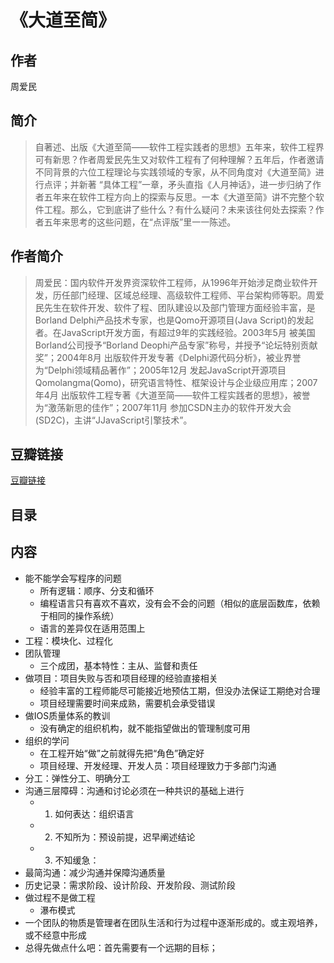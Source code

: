 《大道至简》
=======================

## 作者
  周爱民 
  
## 简介
> 自著述、出版《大道至简——软件工程实践者的思想》五年来，软件工程界可有新思？作者周爱民先生又对软件工程有了何种理解？五年后，作者邀请不同背景的六位工程理论与实践领域的专家，从不同角度对《大道至简》进行点评；并新著 “具体工程”一章，矛头直指《人月神话》，进一步归纳了作者五年来在软件工程方向上的探索与反思。一本《大道至简》讲不完整个软件工程。那么，它到底讲了些什么？有什么疑问？未来该往何处去探索？作者五年来思考的这些问题，在“点评版”里一一陈述。

## 作者简介
> 周爱民：国内软件开发界资深软件工程师，从1996年开始涉足商业软件开发，历任部门经理、区域总经理、高级软件工程师、平台架构师等职。周爱民先生在软件开发、软件了程、团队建设以及部门管理方面经验丰富，是Borland Delphi产品技术专家，也是Qomo开源项目(Java Script)的发起者。在JavaScript开发方面，有超过9年的实践经验。2003年5月 被美国Borland公司授予“Borland Deophi产品专家”称号，并授予“论坛特别贡献奖”；2004年8月 出版软件开发专著《Delphi源代码分析》，被业界誉为“Delphi领域精品著作”；2005年12月 发起JavaScript开源项目Qomolangma(Qomo)，研究语言特性、框架设计与企业级应用库；2007年4月 出版软件工程专著《大道至简——软件工程实践者的思想》，被誉为“激荡新思的佳作”；2007年11月 参加CSDN主办的软件开发大会(SD2C)，主讲“JJavaScript引擎技术”。


## 豆瓣链接
[豆瓣链接](https://book.douban.com/subject/4210602/)

## 目录

## 内容

* 能不能学会写程序的问题
  - 所有逻辑：顺序、分支和循环
  - 编程语言只有喜欢不喜欢，没有会不会的问题（相似的底层函数库，依赖于相同的操作系统）
  - 语言的差异仅在适用范围上
* 工程：模块化、过程化
* 团队管理
  - 三个成团，基本特性：主从、监督和责任
* 做项目：项目失败与否和项目经理的经验直接相关
  - 经验丰富的工程师能尽可能接近地预估工期，但没办法保证工期绝对合理
  - 项目经理需要时间来成熟，需要机会承受错误
* 做IOS质量体系的教训
  - 没有确定的组织机构，就不能指望做出的管理制度可用
* 组织的学问
  - 在工程开始“做”之前就得先把“角色”确定好
  - 项目经理、开发经理、开发人员：项目经理致力于多部门沟通
* 分工：弹性分工、明确分工
* 沟通三层障碍：沟通和讨论必须在一种共识的基础上进行
  - 1. 如何表达：组织语言
  - 2. 不知所为：预设前提，迟早阐述结论
  - 3. 不知缓急：
* 最简沟通：减少沟通并保障沟通质量
* 历史记录：需求阶段、设计阶段、开发阶段、测试阶段
* 做过程不是做工程
  - 瀑布模式
* 一个团队的物质是管理者在团队生活和行为过程中逐渐形成的。或主观培养，或不经意中形成
* 总得先做点什么吧：首先需要有一个远期的目标；